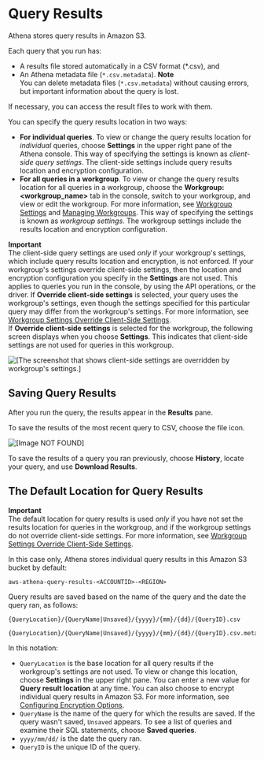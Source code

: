 # Query Results<a name="querying"></a>

Athena stores query results in Amazon S3\.

Each query that you run has:
+ A results file stored automatically in a CSV format \(\*\.csv\), and
+ An Athena metadata file \(`*.csv.metadata`\)\.
**Note**  
You can delete metadata files \(`*.csv.metadata`\) without causing errors, but important information about the query is lost\.

If necessary, you can access the result files to work with them\.

You can specify the query results location in two ways: 
+ **For individual queries**\. To view or change the query results location for *individual* queries, choose **Settings** in the upper right pane of the Athena console\. This way of specifying the settings is known as *client\-side query settings*\. The client\-side settings include query results location and encryption configuration\.
+ **For all queries in a workgroup**\. To view or change the query results location for all queries in a workgroup, choose the **Workgroup:<workgroup\_name>** tab in the console, switch to your workgroup, and view or edit the workgroup\. For more information, see [Workgroup Settings](workgroups-settings.md) and [Managing Workgroups](workgroups-create-update-delete.md)\. This way of specifying the settings is known as *workgroup settings*\. The workgroup settings include the results location and encryption configuration\.

**Important**  
The client\-side query settings are used *only* if your workgroup's settings, which include query results location and encryption, is not enforced\. If your workgroup's settings override client\-side settings, then the location and encryption configuration you specify in the **Settings** are not used\. This applies to queries you run in the console, by using the API operations, or the driver\. If **Override client\-side settings** is selected, your query uses the workgroup's settings, even though the settings specified for this particular query may differ from the workgroup's settings\. For more information, see [Workgroup Settings Override Client\-Side Settings](workgroups-settings-override.md)\.  
If **Override client\-side settings** is selected for the workgroup, the following screen displays when you choose **Settings**\. This indicates that client\-side settings are not used for queries in this workgroup\.  

![\[The screenshot that shows client-side settings are overridden by workgroup's settings.\]](http://docs.aws.amazon.com/athena/latest/ug/images/wg-client-side-settings-overridden.png)

## Saving Query Results<a name="saving-query-results"></a>

After you run the query, the results appear in the **Results** pane\.

To save the results of the most recent query to CSV, choose the file icon\.

![\[Image NOT FOUND\]](http://docs.aws.amazon.com/athena/latest/ug/images/savecsv.png)

To save the results of a query you ran previously, choose **History**, locate your query, and use **Download Results**\.

## The Default Location for Query Results<a name="default-location-query-results"></a>

**Important**  
The default location for query results is used *only* if you have not set the results location for queries in the workgroup, and if the workgroup settings do not override client\-side settings\. For more information, see [Workgroup Settings Override Client\-Side Settings](workgroups-settings-override.md)\.

 In this case only, Athena stores individual query results in this Amazon S3 bucket by default:

```
aws-athena-query-results-<ACCOUNTID>-<REGION>
```

Query results are saved based on the name of the query and the date the query ran, as follows:

```
{QueryLocation}/{QueryName|Unsaved}/{yyyy}/{mm}/{dd}/{QueryID}.csv
```

```
{QueryLocation}/{QueryName|Unsaved}/{yyyy}/{mm}/{dd}/{QueryID}.csv.metadata
```

In this notation:
+  `QueryLocation` is the base location for all query results if the workgroup's settings are not used\. To view or change this location, choose **Settings** in the upper right pane\. You can enter a new value for **Query result location** at any time\. You can also choose to encrypt individual query results in Amazon S3\. For more information, see [Configuring Encryption Options](encryption.md)\.
+  `QueryName` is the name of the query for which the results are saved\. If the query wasn't saved, `Unsaved` appears\. To see a list of queries and examine their SQL statements, choose **Saved queries**\.
+  `yyyy/mm/dd/` is the date the query ran\.
+  `QueryID` is the unique ID of the query\.